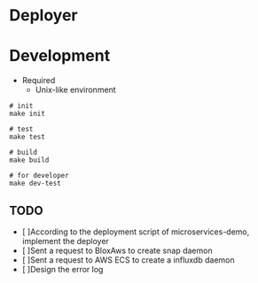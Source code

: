 # Deployer

# Development

* Required
    * Unix-like environment

```{shell}
# init
make init

# test
make test

# build
make build

# for developer
make dev-test
```

## TODO

* [ ]According to the deployment script of microservices-demo, implement the deployer
* [ ]Sent a request to BloxAws to create snap daemon
* [ ]Sent a request to AWS ECS to create a influxdb daemon
* [ ]Design the error log
